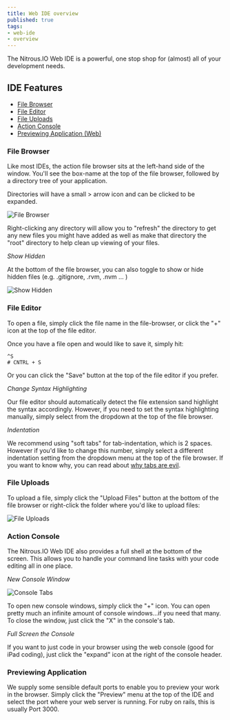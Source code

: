 ```yaml
---
title: Web IDE overview
published: true
tags:
- web-ide
- overview
---
```


The Nitrous.IO Web IDE is a powerful, one stop shop for (almost) all of your development needs.

## IDE Features

* [File Browser](#file-browser)
* [File Editor](#file-editor)
* [File Uploads](#file-uploads)
* [Action Console](#console)
* [Previewing Application (Web)](#preview)

### <a id="file-browser"></a> File Browser

Like most IDEs, the action file browser sits at the left-hand side of the window. You'll see the box-name at the top of the file browser, followed by a directory tree of your application.

Directories will have a small > arrow icon and can be clicked to be expanded.

![File Browser](https://raw.github.com/action-io/action-assets/master/support/screenshots/file-browser.png)

Right-clicking any directory will allow you to "refresh" the directory to get any new files you might have added as well as make that directory the "root" directory to help clean up viewing of your files.

_Show Hidden_

At the bottom of the file browser, you can also toggle to show or hide hidden files (e.g. .gitignore, .rvm, .nvm … )

![Show Hidden](https://raw.github.com/action-io/action-assets/master/support/screenshots/show-hidden.png)

### <a id="file-editor"></a> File Editor

To open a file, simply click the file name in the file-browser, or click the "+" icon at the top of the file editor.

Once you have a file open and would like to save it, simply hit:

    ^S
    # CNTRL + S

Or you can click the "Save" button at the top of the file editor if you prefer.

_Change Syntax Highlighting_

Our file editor should automatically detect the file extension sand highlight the syntax accordingly. However, if you need to set the syntax highlighting manually, simply select from the dropdown at the top of the file browser.

_Indentation_

We recommend using "soft tabs" for tab-indentation, which is 2 spaces. However if you'd like to change this number, simply select a different indentation setting from the dropdown menu at the top of the file browser. If you want to know why, you can read about [why tabs are evil](http://www.emacswiki.org/emacs/TabsAreEvil).

### <a id="file-uploads"></a> File Uploads

To upload a file, simply click the "Upload Files" button at the bottom of the file browser or right-click the folder where you'd like to upload files:

![File Uploads](https://raw.github.com/action-io/action-assets/master/support/screenshots/file-uploads-1.png)

### <a id="console"></a> Action Console

The Nitrous.IO Web IDE also provides a full shell at the bottom of the screen. This allows you to handle your command line tasks with your code editing all in one place.

_New Console Window_

![Console Tabs](https://raw.github.com/action-io/action-assets/master/support/screenshots/console-tabs.png)

To open new console windows, simply click the "+" icon. You can open pretty much an infinite amount of console windows…if you need that many. To close the window, just click the "X" in the console's tab.

_Full Screen the Console_

If you want to just code in your browser using the web console (good for iPad coding), just click the "expand" icon at the right of the console header.

### <a id="preview"></a> Previewing Application

We supply some sensible default ports to enable you to preview your work in the browser. Simply click the "Preview" menu at the top of the IDE and select the port where your web server is running.  For ruby on rails, this is usually Port 3000.
